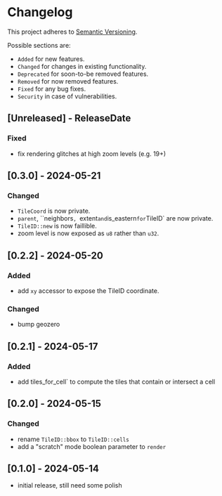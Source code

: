 # Changelog

This project adheres to [Semantic Versioning](https://semver.org/spec/v2.0.0.html).

Possible sections are:

- `Added` for new features.
- `Changed` for changes in existing functionality.
- `Deprecated` for soon-to-be removed features.
- `Removed` for now removed features.
- `Fixed` for any bug fixes.
- `Security` in case of vulnerabilities.

<!-- next-header -->
## [Unreleased] - ReleaseDate

### Fixed

- fix rendering glitches at high zoom levels (e.g. 19+)

## [0.3.0] - 2024-05-21

### Changed

- `TileCoord` is now private.
- `parent`, ``neighbors`, `extent` and `is_eastern` for `TileID` are now private.
- `TileID::new` is now faillible.
- zoom level is now exposed as `u8` rather than `u32`.

## [0.2.2] - 2024-05-20

### Added

- add `xy` accessor to expose the TileID coordinate.

### Changed

- bump geozero

## [0.2.1] - 2024-05-17

### Added

- add tiles_for_cell` to compute the tiles that contain or intersect a cell

## [0.2.0] - 2024-05-15

### Changed

- rename `TileID::bbox` to `TileID::cells`
- add a "scratch" mode boolean parameter to `render`

## [0.1.0] - 2024-05-14

- initial release, still need some polish
